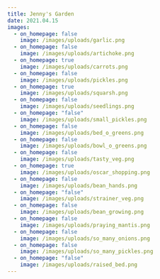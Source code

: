 ```yaml
---
title: Jenny's Garden
date: 2021.04.15
images:
  - on_homepage: false
    image: /images/uploads/garlic.png
  - on_homepage: false
    image: /images/uploads/artichoke.png
  - on_homepage: true
    image: /images/uploads/carrots.png
  - on_homepage: false
    image: /images/uploads/pickles.png
  - on_homepage: true
    image: /images/uploads/squarsh.png
  - on_homepage: false
    image: /images/uploads/seedlings.png
  - on_homepage: "false"
    image: /images/uploads/small_pickles.png
  - on_homepage: false
    image: /images/uploads/bed_o_greens.png
  - on_homepage: false
    image: /images/uploads/bowl_o_greens.png
  - on_homepage: false
    image: /images/uploads/tasty_veg.png
  - on_homepage: true
    image: /images/uploads/oscar_shopping.png
  - on_homepage: false
    image: /images/uploads/bean_hands.png
  - on_homepage: "false"
    image: /images/uploads/strainer_veg.png
  - on_homepage: false
    image: /images/uploads/bean_growing.png
  - on_homepage: false
    image: /images/uploads/praying_mantis.png
  - on_homepage: false
    image: /images/uploads/so_many_onions.png
  - on_homepage: false
    image: /images/uploads/so_many_pickles.png
  - on_homepage: "false"
    image: /images/uploads/raised_bed.png
---
```

